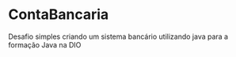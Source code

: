 # ContaBancaria
Desafio simples criando um sistema bancário utilizando java para a formação Java na DIO
